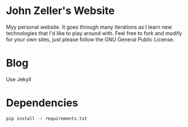 John Zeller's Website
=========
Myy personal website. It goes through many iterations as I learn new technologies that I'd like to play around with. Feel free to fork and modify for your own sites, just please follow the GNU General Public License.

# Blog
Use Jekyll

# Dependencies
```bash
pip install -r requirements.txt
```
